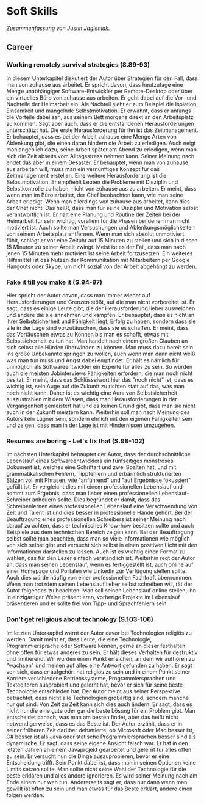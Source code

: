 # Soft Skills #
*Zusammenfassung von Justin Jagieniak.*
## Career ##
### Working remotely survival strategies (S.89-93) ###
In diesem Unterkapitel diskutiert der Autor über Strategien für den Fall, dass man von zuhause aus arbeitet. Er spricht davon, dass heutzutage eine Menge unabhängiger Software-Entwickler per Remote-Desktop oder über ein virtuelles Büro von zuhause aus arbeiten. Er geht dabei auf die Vor- und Nachteile der Heimarbeit ein. Als Nachteil sieht er zum Beispiel die Isolation, Einsamkeit und mangelnde Selbstmotivation. Er erwähnt, dass er anfangs die Vorteile dabei sah, aus seinem Bett morgens direkt an den Arbeitsplatz zu kommen. Sagt aber auch, dass er die entstandenen Herausforderungen unterschätzt hat.
Die erste Herausforderung für ihn ist das Zeitmanagement. Er behauptet, dass es bei der Arbeit zuhause eine Menge Arten von Ablenkung gibt, die einen daran hindern die Arbeit zu erledigen. Auch neigt man angeblich dazu, seine Arbeit später am Abend zu erledigen, wenn man sich die Zeit abseits vom Alltagsstress nehmen kann. Seiner Meinung nach endet das aber in einem Desaster. Er behauptet, wenn man von zuhause aus arbeiten will, muss man ein vernünftiges Konzept für das Zeitmanagement erstellen.
Eine weitere Herausforderung ist die Selbstmotivation. Er empfiehlt Leuten die Probleme mit Disziplin und Selbstkontrolle zu haben, nicht von zuhause aus zu arbeiten. Er meint, dass wenn man im Büro arbeitet, der Chef beobachten kann, wie man seine Arbeit erledigt. Wenn man allerdings von zuhause aus arbeitet, kann dies der Chef nicht. Das heißt, dass man für seine Disziplin und Motivation selbst verantwortlich ist. Er hält eine Planung und Routine der Zeiten bei der Heimarbeit für sehr wichtig, vorallem für die Phasen bei denen man nicht motiviert ist. Auch sollte man Versuchungen und Ablenkungsmöglichkeiten von seinem Arbeitsplatz entfernen. Wenn man sich absolut unmotiviert fühlt, schlägt er vor eine Zeituhr auf 15 Minuten zu stellen und sich in diesen 15 Minuten zu seiner Arbeit zwingt. Meist ist es der Fall, dass man nach jenen 15 Minuten mehr motiviert ist seine Arbeit fortzusetzen. Ein weiteres Hilfsmittel ist das Nutzen der Kommunikation mit Mitarbeitern per Google Hangouts oder Skype, um nicht sozial von der Arbeit abgehängt zu werden.
### Fake it till you make it (S.94-97) ###
Hier spricht der Autor davon, dass man immer wieder auf Herausforderungen und Grenzen stößt, auf die man nicht vorbereitet ist. Er sagt, dass es einige Leute gibt, die der Herausforderung lieber ausweichen und andere die sie annehmen und kämpfen. Er behauptet, dass es nicht an ihrer Selbstsicherheit und Fähigkeit liegt, Erfolg zu haben, sondern dass sie alle in der Lage sind vorzutäuschen, dass sie es schaffen. Er meint, dass das Vortäuschen etwas zu Können bis man es schafft, etwas mit Selbstsicherheit zu tun hat. Man handelt nach einem großen Glauben an sich selbst alle Hürden überwinden zu können. Man muss dazu bereit sein ins große Unbekannte springen zu wollen, auch wenn man dann nicht weiß was man tun muss und Angst dabei empfindet. Er hält es nämlich für unmöglich als Softwareentwickler ein Experte für alles zu sein. So würden auch die meisten Jobinterviews Fähigkeiten erfordern, die man noch nicht besitzt. Er meint, dass das Schlüsselwort hier das "noch nicht" ist, dass es wichtig ist, sein Auge auf die Zukunft zu richten statt auf das, was man noch nicht kann. Daher ist es wichtig eine Aura von Selbstsicherheit auszustrahlen mit dem Wissen, dass man Herausforderungen in der Vergangenheit gemeistert hat und es keinen Grund gibt, dass man sie nicht auch in der Zukunft meistern kann. Weiterhin soll man nach Meinung des Autors kein Lügner sein, sondern ehrlich mit den eigenen Fähigkeiten sein und zeigen, dass man in der Lage ist mit Hindernissen umzugehen.
### Resumes are boring - Let's fix that (S.98-102) ###
Im nächsten Unterkapitel behauptet der Autor, dass der durchschnittliche Lebenslauf eines Softwareentwicklers ein fünfseitiges monströses Dokument ist, welches eine Schriftart und zwei Spalten hat, und mit grammatikalischen Fehlern, Tippfehlern und erbärmlich strukturierten Sätzen voll mit Phrasen, wie "anführend" und "auf Ergebnisse fokussiert" gefüllt ist. Er vergleicht dies mit einem professionellen Lebenslauf und kommt zum Ergebnis, dass man lieber einen professionellen Lebenslauf-Schreiber anheuern sollte. Dies begründet er damit, dass das Schreibenlernen eines professionellen Lebenslauf eine Verschwendung von Zeit und Talent ist und dies besser in professionelle Hände gehört. Bei der Beauftragung eines professionellen Schreibers ist seiner Meinung nach darauf zu achten, dass er technisches Know-how besitzen sollte und auch Beispiele aus dem technischen Bereich zeigen kann. Bei der Beauftragung selbst sollte man beachten, dass man so viele Informationen wie möglich von sich selbst gibt und versucht sich selbst in einen positiven Licht mit den Informationen darstellen zu lassen. Auch ist es wichtig einen Format zu wählen, das für den Leser einfach verständlich ist.
Weiterhin regt der Autor an, dass man seinen Lebenslauf, wenn es fertiggestellt ist, auch online auf einer Homepage und Portalen wie LinkedIn zur Verfügung stellen sollte. Auch dies würde häufig von einer professionellen Fachkraft übernommen.
Wenn man trotzdem seinen Lebenslauf lieber selbst schreiben will, rät der Autor folgendes zu beachten: Man soll seinen Lebenslauf online stellen, ihn in einzigartiger Weise präsentieren, vorherige Projekte im Lebenslauf präsentieren und er sollte frei von Tipp- und Sprachfehlern sein.
### Don't get religious about technology (S.103-106) ###
Im letzten Unterkapitel warnt der Autor davor bei Technologien religiös zu werden. Damit meint er, dass Leute, die eine Technologie, Programmiersprache oder Software kennen, gerne an dieser festhalten ohne offen für etwas anderes zu sein. Er hält dieses Verhalten für destruktiv und limitierend. Wir würden einen Punkt erreichen, an dem wir aufhören zu "wachsen" und meinen auf alles eine Antwort gefunden zu haben. Er sagt von sich, dass er aufgehört hat religiös zu sein und in einem Punkt seiner Karriere verschiedene Betriebssysteme, Programmiersprachen und Texteditoren ausprobiert und gelernt hat, bevor er sich für seine beste Technologie entschieden hat.
Der Autor meint aus seiner Perspektive betrachtet, dass nicht alle Technologien großartig sind, sondern manche nur gut sind. Von Zeit zu Zeit kann sich dies auch ändern. Er sagt, dass es nicht nur die eine gute oder gar die beste Lösung für ein Problem gibt. Man entscheidet danach, was man am besten findet, aber das heißt nicht notwendigerweise, dass es das Beste ist. Der Autor erzählt, dass er in seiner früheren Zeit darüber debattierte, ob Microsoft oder Mac besser ist, C# besser ist als Java oder statische Programmiersprachen besser sind als dynamische. Er sagt, dass seine eigene Ansicht falsch war. Er hat in den letzten Jahren an einem Javaprojekt gearbeitet und gelernt für alles offen zu sein. Er versucht nun die Dinge auszuprobieren, bevor er eine Entscheidung trifft. Sein Punkt dabei ist, dass man in seinen Optionen keine Limits setzen sollte. Man sollte nicht seine Wahl der Technologie für die beste erklären und alles andere ignorieren. Es wird seiner Meinung nach am Ende einem nur weh tun. Andererseits sagt er, dass nur dann wenn man gewillt ist offen zu sein und man etwas für das Beste erklärt, andere einen folgen werden.